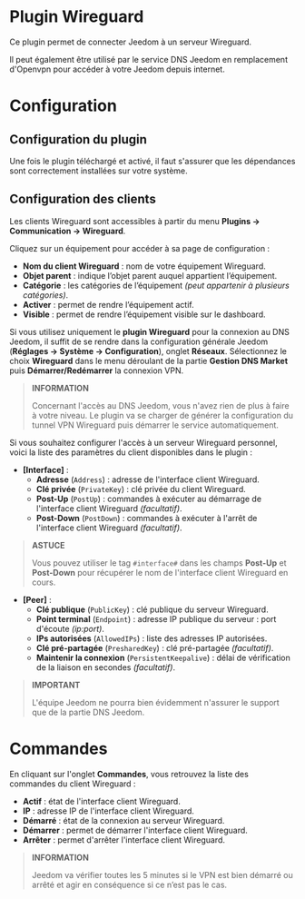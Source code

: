 # Plugin Wireguard

Ce plugin permet de connecter Jeedom à un serveur Wireguard.

Il peut également être utilisé par le service DNS Jeedom en remplacement d'Openvpn pour accéder à votre Jeedom depuis internet.

# Configuration

## Configuration du plugin

Une fois le plugin téléchargé et activé, il faut s'assurer que les dépendances sont correctement installées sur votre système.

## Configuration des clients

Les clients Wireguard sont accessibles à partir du menu **Plugins → Communication → Wireguard**.

Cliquez sur un équipement pour accéder à sa page de configuration :

- **Nom du client Wireguard** : nom de votre équipement Wireguard.
- **Objet parent** : indique l’objet parent auquel appartient l’équipement.
- **Catégorie** : les catégories de l’équipement *(peut appartenir à plusieurs catégories)*.
- **Activer** : permet de rendre l’équipement actif.
- **Visible** : permet de rendre l’équipement visible sur le dashboard.

Si vous utilisez uniquement le **plugin Wireguard** pour la connexion au DNS Jeedom, il suffit de se rendre dans la configuration générale Jeedom (**Réglages → Système → Configuration**), onglet **Réseaux**. Sélectionnez le choix **Wireguard** dans le menu déroulant de la partie **Gestion DNS Market** puis **Démarrer/Redémarrer** la connexion VPN.

>**INFORMATION**
>
>Concernant l'accès au DNS Jeedom, vous n'avez rien de plus à faire à votre niveau. Le plugin va se charger de générer la configuration du tunnel VPN Wireguard puis démarrer le service automatiquement.

Si vous souhaitez configurer l'accès à un serveur Wireguard personnel, voici la liste des paramètres du client disponibles dans le plugin :

- **[Interface]** :
    - **Adresse** (`Address`) : adresse de l'interface client Wireguard.
    - **Clé privée** (`PrivateKey`) : clé privée du client Wireguard.
    - **Post-Up** (`PostUp`) : commandes à exécuter au démarrage de l'interface client Wireguard *(facultatif)*.
    - **Post-Down** (`PostDown`) : commandes à exécuter à l'arrêt de l'interface client Wireguard *(facultatif)*.

>**ASTUCE**
>
>Vous pouvez utiliser le tag ``#interface#`` dans les champs **Post-Up** et **Post-Down** pour récupérer le nom de l'interface client Wireguard en cours.

- **[Peer]** :
    - **Clé publique** (`PublicKey`) : clé publique du serveur Wireguard.
    - **Point terminal** (`Endpoint`) : adresse IP publique du serveur : port d'écoute *(ip:port)*.
    - **IPs autorisées** (`AllowedIPs`) : liste des adresses IP autorisées.
    - **Clé pré-partagée** (`PresharedKey`) : clé pré-partagée *(facultatif)*.
    - **Maintenir la connexion** (`PersistentKeepalive`) : délai de vérification de la liaison en secondes *(facultatif)*.

>**IMPORTANT**
>
>L'équipe Jeedom ne pourra bien évidemment n'assurer le support que de la partie DNS Jeedom.

# Commandes

En cliquant sur l'onglet **Commandes**, vous retrouvez la liste des commandes du client Wireguard :

- **Actif** : état de l'interface client Wireguard.
- **IP** : adresse IP de l'interface client Wireguard.
- **Démarré** : état de la connexion au serveur Wireguard.
- **Démarrer** : permet de démarrer l'interface client Wireguard.
- **Arrêter** : permet d'arrêter l'interface client Wireguard.

>**INFORMATION**
>
>Jeedom va vérifier toutes les 5 minutes si le VPN est bien démarré ou arrêté et agir en conséquence si ce n’est pas le cas.
